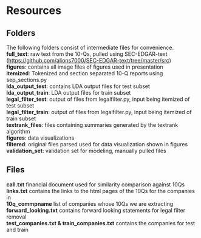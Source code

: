 # Resources
## Folders
The following folders consist of intermediate files for convenience. \
**full_text**: raw text from the 10-Qs, pulled using SEC-EDGAR-text (https://github.com/alions7000/SEC-EDGAR-text/tree/master/src) \
**figures**: contains all image files of figures used in presentation \
**itemized**: Tokenized and section separated 10-Q reports using sep_sections.py \
**lda_output_test**: contains LDA output files for test subset\
**lda_output_train**: LDA output files for train subset \
**legal_filter_test**: output of files from legalfilter.py, input being itemized of test subset \
**legal_filter_train**: output of files from legalfilter.py, input being itemized of train subset \
**textrank_files**: files containing summaries generated by the textrank algorithm \
**figures**: data visualizations \
**filtered**: original files parsed used for data visualization shown in figures \
**validation_set**: validation set for modeling, manually pulled files 

## Files
**call.txt** financial document used for similarity comparison against 10Qs \
**links.txt** contains the links to the html pages of the 10Qs for the companies in \
**10q_commpname** list of companies whose 10Qs we are extracting \
**forward_looking.txt** contains forward looking statements for legal filter removal \
**test_companies.txt & train_companies.txt** contains the companies for test and train 


 

 
